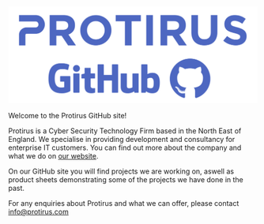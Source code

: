 ![Protirus Github Banner](assets\readme\banner-image.png)

Welcome to the Protirus GitHub site!

Protirus is a Cyber Security Technology Firm based in the North East of England. We specialise in providing development and consultancy for enterprise IT customers. You can find out more about the company and what we do on [our website](https://www.protirus.com).

On our GitHub site you will find projects we are working on, aswell as product sheets demonstrating some of the projects we have done in the past.

For any enquiries about Protirus and what we can offer, please contact info@protirus.com

